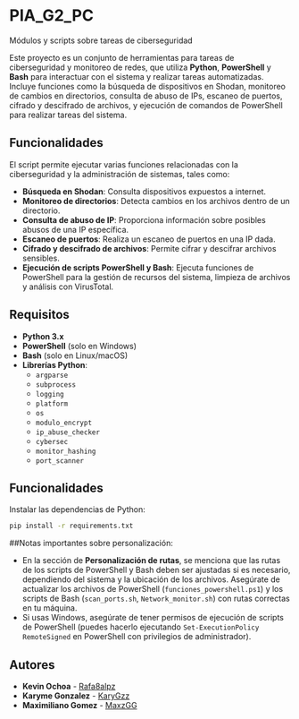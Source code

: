 # PIA_G2_PC
 Módulos y scripts sobre tareas de ciberseguridad


Este proyecto es un conjunto de herramientas para tareas de ciberseguridad y monitoreo de redes, que utiliza **Python**, **PowerShell** y **Bash** para interactuar con el sistema y realizar tareas automatizadas. Incluye funciones como la búsqueda de dispositivos en Shodan, monitoreo de cambios en directorios, consulta de abuso de IPs, escaneo de puertos, cifrado y descifrado de archivos, y ejecución de comandos de PowerShell para realizar tareas del sistema.

## Funcionalidades

El script permite ejecutar varias funciones relacionadas con la ciberseguridad y la administración de sistemas, tales como:

- **Búsqueda en Shodan**: Consulta dispositivos expuestos a internet.
- **Monitoreo de directorios**: Detecta cambios en los archivos dentro de un directorio.
- **Consulta de abuso de IP**: Proporciona información sobre posibles abusos de una IP específica.
- **Escaneo de puertos**: Realiza un escaneo de puertos en una IP dada.
- **Cifrado y descifrado de archivos**: Permite cifrar y descifrar archivos sensibles.
- **Ejecución de scripts PowerShell y Bash**: Ejecuta funciones de PowerShell para la gestión de recursos del sistema, limpieza de archivos y análisis con VirusTotal.

## Requisitos

- **Python 3.x**
- **PowerShell** (solo en Windows)
- **Bash** (solo en Linux/macOS)
- **Librerías Python**:
    - `argparse`
    - `subprocess`
    - `logging`
    - `platform`
    - `os`
    - `modulo_encrypt`
    - `ip_abuse_checker`
    - `cybersec`
    - `monitor_hashing`
    - `port_scanner`

## Funcionalidades
Instalar las dependencias de Python:
```bash
pip install -r requirements.txt
```
##Notas importantes sobre personalización:
- En la sección de **Personalización de rutas**, se menciona que las rutas de los scripts de PowerShell y Bash deben ser ajustadas si es necesario, dependiendo del sistema y la ubicación de los archivos. Asegúrate de actualizar los archivos de PowerShell (`funciones_powershell.ps1`) y los scripts de Bash (`scan_ports.sh`, `Network_monitor.sh`) con rutas correctas en tu máquina.
- Si usas Windows, asegúrate de tener permisos de ejecución de scripts de PowerShell (puedes hacerlo ejecutando `Set-ExecutionPolicy RemoteSigned` en PowerShell con privilegios de administrador).

## Autores 
* **Kevin Ochoa** - [Rafa8alpz](https://github.com/Rafa8alpz)
* **Karyme Gonzalez** - [KaryGzz](https://github.com/KaryGzz)
* **Maximiliano Gomez** - [MaxzGG](https://github.com/MaxzGG)


